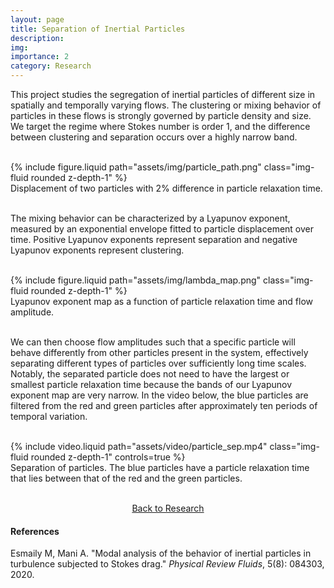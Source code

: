 ```yaml
---
layout: page
title: Separation of Inertial Particles
description:
img:
importance: 2
category: Research
---
```


This project studies the segregation of inertial particles of different size in spatially and temporally varying flows. The clustering or mixing behavior of particles in these flows is strongly governed by particle density and size. We target the regime where Stokes number is order 1, and the difference between clustering and separation occurs over a highly narrow band.

<br/>

<div class="row justify-content-sm-center">
    <div class="col-sm-8 mt-3 mt-md-0">
        {% include figure.liquid path="assets/img/particle_path.png" class="img-fluid rounded z-depth-1" %}
    </div>
</div>
<div class="caption">
    Displacement of two particles with 2% difference in particle relaxation time.
</div>

<br/>

The mixing behavior can be characterized by a Lyapunov exponent, measured by an exponential envelope fitted to particle displacement over time. Positive Lyapunov exponents represent separation and negative Lyapunov exponents represent clustering.

<br/>

<div class="row justify-content-sm-center">
    <div class="col-sm-8 mt-3 mt-md-0">
        {% include figure.liquid path="assets/img/lambda_map.png" class="img-fluid rounded z-depth-1" %}
    </div>
</div>
<div class="caption">
    Lyapunov exponent map as a function of particle relaxation time and flow amplitude.
</div>

<br/>

We can then choose flow amplitudes such that a specific particle will behave differently from other particles present in the system, effectively separating different types of particles over sufficiently long time scales. Notably, the separated particle does not need to have the largest or smallest particle relaxation time because the bands of our Lyapunov exponent map are very narrow. In the video below, the blue particles are filtered from the red and green particles after approximately ten periods of temporal variation.

<br/>

<div class="row justify-content-sm-center">
    <div class="col-sm-6 mt-3 mt-md-0">
        {% include video.liquid path="assets/video/particle_sep.mp4" class="img-fluid rounded z-depth-1" controls=true %}
    </div>
</div>
<div class="caption">
    Separation of particles. The blue particles have a particle relaxation time that lies between that of the red and the green particles.
</div>

<br/>

<p style="text-align:center;"><a href="https://kimbliu.github.io/research/">Back to Research</a></p>

#### References

Esmaily M, Mani A. "Modal analysis of the behavior of inertial particles in turbulence subjected to Stokes drag." <i>Physical Review Fluids</i>, 5(8): 084303, 2020.
